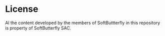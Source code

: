# License

Al the content developed by the members of SoftButtterfly in this repository is property of SoftButterfly SAC.
